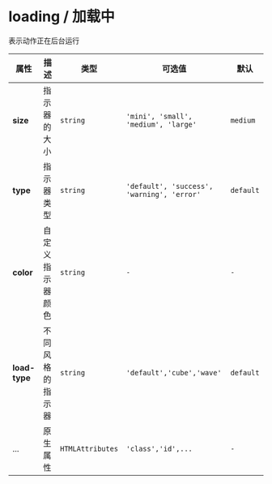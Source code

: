 # loading / 加载中

表示动作正在后台运行

<fe-code-show title="默认的" name="ex-loading-default" />

<fe-code-show title="类型" desc="可以指定指示器的类型" name="ex-loading-type" />

<fe-code-show title="尺寸" desc="可以指定指示器的尺寸" name="ex-loading-size" />

<fe-code-show title="样式" desc="可以选择不同样式的指示器" name="ex-loading-load"/>

<fe-attributes>

<fe-attributes-title title="Loading Props" />

| 属性          | 描述             | 类型             | 可选值                                     | 默认      |
| ------------- | ---------------- | ---------------- | ------------------------------------------ | --------- |
| **size**      | 指示器的大小     | `string`         | `'mini', 'small', 'medium', 'large'`       | `medium`  |
| **type**      | 指示器类型       | `string`         | `'default', 'success', 'warning', 'error'` | `default` |
| **color**     | 自定义指示器颜色 | `string`         | `-`                                        | `-`       |
| **load-type** | 不同风格的指示器 | `string`         | `'default','cube','wave'`                  | `default` |
| ...           | 原生属性         | `HTMLAttributes` | `'class','id',...`                         | `-`       |

</fe-attributes>
